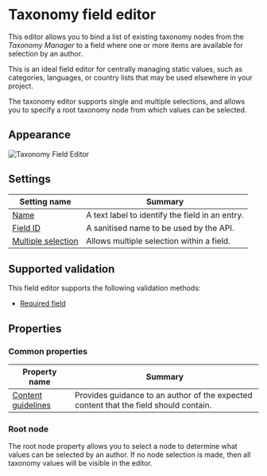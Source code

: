 # Taxonomy field editor
This editor allows you to bind a list of existing taxonomy nodes from the *Taxonomy Manager* to a field where one or more items are available for selection by an author.

This is an ideal field editor for centrally managing static values, such as categories, languages, or country lists that may be used elsewhere in your project.

The taxonomy editor supports single and multiple selections, and allows you to specify a root taxonomy node from which values can be selected.

## Appearance
![Taxonomy Field Editor](/images/field-editor-taxonomy.png)

## Settings
| Setting name | Summary|
| ---| --- |
| [Name](/content-types/field-editors/field-settings.md#name) | A text label to identify the field in an entry.|
| [Field ID](/content-types/field-editors/field-settings.md#field-id) | A sanitised name to be used by the API. |
| [Multiple selection](/content-types/field-editors/field-settings.md#allow-multiple) |  Allows multiple selection within a field. |

## Supported validation
This field editor supports the following validation methods:

- [Required field](/content-types/validation/required-validation.md)

## Properties

### Common properties
| Property name | Summary|
| ---| --- |
| [Content guidelines](/content-types/field-editors/field-properties.md#content-guidelines) |  Provides guidance to an author of the expected content that the field should contain. |

### Root node
The root node property allows you to select a node to determine what values can be selected by an author. If no node selection is made, then all taxonomy values will be visible in the editor.
